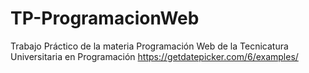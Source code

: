 # TP-ProgramacionWeb
Trabajo Práctico de la materia Programación Web de la Tecnicatura Universitaria en Programación
https://getdatepicker.com/6/examples/